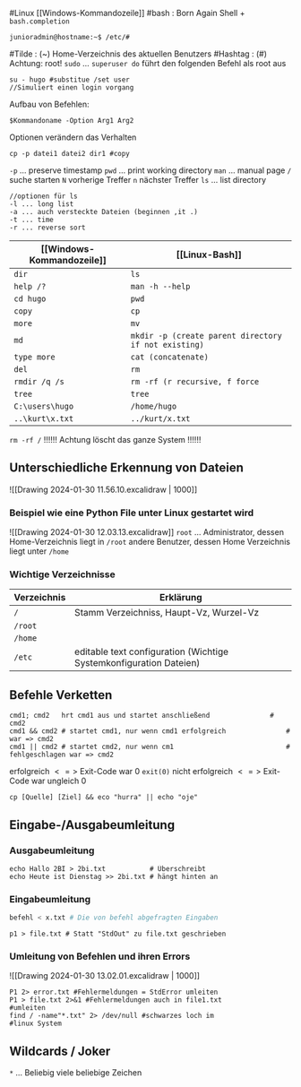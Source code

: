 #Linux 
[[Windows-Kommandozeile]]
#bash : Born Again Shell + `bash.completion`
```shell
junioradmin@hostname:~$ /etc/#
```
#Tilde : (~) Home-Verzeichnis des aktuellen Benutzers
#Hashtag : (#) Achtung: root!
`sudo` … `superuser do` führt den folgenden Befehl als root aus
```shell
su - hugo #substitue /set user
//Simuliert einen login vorgang
```
Aufbau von Befehlen:
```shell
$Kommandoname -Option Arg1 Arg2
```
Optionen verändern das Verhalten

```shell
cp -p datei1 datei2 dir1 #copy
```
`-p` … preserve timestamp
`pwd` … print working directory
`man` … manual page `/` suche starten `N` vorherige Treffer `n` nächster Treffer
`ls` … list directory
```shell
//optionen für ls
-l ... long list
-a ... auch versteckte Dateien (beginnen ,it .)
-t ... time
-r ... reverse sort
```
| [[Windows-Kommandozeile]] | [[Linux-Bash]] |
|-|-|
|`dir`| `ls`|
|`help /?`| `man -h --help`|
|`cd hugo`| `pwd`|
|`copy`| `cp`|
|`more`| `mv`|
|`md`|`mkdir -p (create parent directory if not existing)`|
|`type more` | `cat (concatenate)`|
|`del`|`rm`|
|`rmdir /q /s`|`rm -rf (r recursive, f force`|
|`tree`|`tree`|
|`C:\users\hugo`|`/home/hugo`|
|`..\kurt\x.txt`|`../kurt/x.txt`|

`rm -rf /` !!!!!! Achtung löscht das ganze System !!!!!!

## Unterschiedliche Erkennung von Dateien
![[Drawing 2024-01-30 11.56.10.excalidraw | 1000]]
### Beispiel wie eine Python File unter Linux gestartet wird
![[Drawing 2024-01-30 12.03.13.excalidraw]]
`root` … Administrator, dessen Home-Verzeichnis liegt in `/root`
andere Benutzer, dessen Home Verzeichnis liegt unter `/home`
### Wichtige Verzeichnisse
Verzeichnis | Erklärung
|-|-|
`/`|Stamm Verzeichniss, Haupt-Vz, Wurzel-Vz
`/root`|
`/home`|
`/etc`| editable text configuration (Wichtige Systemkonfiguration Dateien)

## Befehle Verketten

```shell
cmd1; cmd2   hrt cmd1 aus und startet anschließend               # cmd2
cmd1 && cmd2 # startet cmd1, nur wenn cmd1 erfolgreich               # war => cmd2
cmd1 || cmd2 # startet cmd2, nur wenn cm1                            # fehlgeschlagen war => cmd2
```
erfolgreich $<=>$ Exit-Code war $0$ `exit(0)`
nicht erfolgreich $<=>$ Exit-Code war ungleich $0$
```shell
cp [Quelle] [Ziel] && eco "hurra" || echo "oje"
```

## Eingabe-/Ausgabeumleitung
### Ausgabeumleitung
```shell
echo Hallo 2BI > 2bi.txt           # Überschreibt
echo Heute ist Dienstag >> 2bi.txt # hängt hinten an
```
### Eingabeumleitung
```bash
befehl < x.txt # Die von befehl abgefragten Eingaben                   # werden nicht über die Tastatur sondern                # aus x.txt
```

```shell
p1 > file.txt # Statt "StdOut" zu file.txt geschrieben
```
### Umleitung von Befehlen und ihren Errors
![[Drawing 2024-01-30 13.02.01.excalidraw | 1000]]
```shell
P1 2> error.txt #Fehlermeldungen = StdError umleiten
P1 > file.txt 2>&1 #Fehlermeldungen auch in file1.txt                      #umleiten
find / -name"*.txt" 2> /dev/null #schwarzes loch im                                      #linux System
```
## Wildcards / Joker
`*` … Beliebig viele beliebige Zeichen
